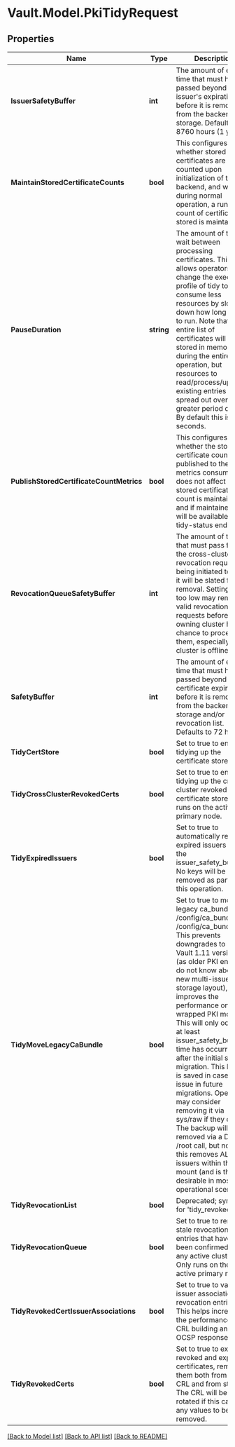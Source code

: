 # Vault.Model.PkiTidyRequest

## Properties

Name | Type | Description | Notes
------------ | ------------- | ------------- | -------------
**IssuerSafetyBuffer** | **int** | The amount of extra time that must have passed beyond issuer&#x27;s expiration before it is removed from the backend storage. Defaults to 8760 hours (1 year). | [optional] [default to 31536000]
**MaintainStoredCertificateCounts** | **bool** | This configures whether stored certificates are counted upon initialization of the backend, and whether during normal operation, a running count of certificates stored is maintained. | [optional] [default to false]
**PauseDuration** | **string** | The amount of time to wait between processing certificates. This allows operators to change the execution profile of tidy to take consume less resources by slowing down how long it takes to run. Note that the entire list of certificates will be stored in memory during the entire tidy operation, but resources to read/process/update existing entries will be spread out over a greater period of time. By default this is zero seconds. | [optional] [default to "0s"]
**PublishStoredCertificateCountMetrics** | **bool** | This configures whether the stored certificate count is published to the metrics consumer. It does not affect if the stored certificate count is maintained, and if maintained, it will be available on the tidy-status endpoint. | [optional] [default to false]
**RevocationQueueSafetyBuffer** | **int** | The amount of time that must pass from the cross-cluster revocation request being initiated to when it will be slated for removal. Setting this too low may remove valid revocation requests before the owning cluster has a chance to process them, especially if the cluster is offline. | [optional] [default to 172800]
**SafetyBuffer** | **int** | The amount of extra time that must have passed beyond certificate expiration before it is removed from the backend storage and/or revocation list. Defaults to 72 hours. | [optional] [default to 259200]
**TidyCertStore** | **bool** | Set to true to enable tidying up the certificate store | [optional] 
**TidyCrossClusterRevokedCerts** | **bool** | Set to true to enable tidying up the cross-cluster revoked certificate store. Only runs on the active primary node. | [optional] 
**TidyExpiredIssuers** | **bool** | Set to true to automatically remove expired issuers past the issuer_safety_buffer. No keys will be removed as part of this operation. | [optional] 
**TidyMoveLegacyCaBundle** | **bool** | Set to true to move the legacy ca_bundle from /config/ca_bundle to /config/ca_bundle.bak. This prevents downgrades to pre-Vault 1.11 versions (as older PKI engines do not know about the new multi-issuer storage layout), but improves the performance on seal wrapped PKI mounts. This will only occur if at least issuer_safety_buffer time has occurred after the initial storage migration. This backup is saved in case of an issue in future migrations. Operators may consider removing it via sys/raw if they desire. The backup will be removed via a DELETE /root call, but note that this removes ALL issuers within the mount (and is thus not desirable in most operational scenarios). | [optional] 
**TidyRevocationList** | **bool** | Deprecated; synonym for &#x27;tidy_revoked_certs | [optional] 
**TidyRevocationQueue** | **bool** | Set to true to remove stale revocation queue entries that haven&#x27;t been confirmed by any active cluster. Only runs on the active primary node | [optional] [default to false]
**TidyRevokedCertIssuerAssociations** | **bool** | Set to true to validate issuer associations on revocation entries. This helps increase the performance of CRL building and OCSP responses. | [optional] 
**TidyRevokedCerts** | **bool** | Set to true to expire all revoked and expired certificates, removing them both from the CRL and from storage. The CRL will be rotated if this causes any values to be removed. | [optional] 

[[Back to Model list]](../README.md#documentation-for-models) [[Back to API list]](../README.md#documentation-for-api-endpoints) [[Back to README]](../README.md)

